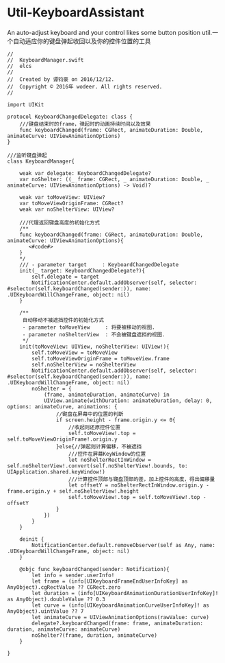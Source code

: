 # Util-KeyboardAssistant
An auto-adjust keyboard and your control likes some button position util.一个自动适应你的键盘弹起收回以及你的控件位置的工具


    //
    //  KeyboardManager.swift
    //  elcs
    //
    //  Created by 谭钧豪 on 2016/12/12.
    //  Copyright © 2016年 wodeer. All rights reserved.
    //

    import UIKit

    protocol KeyboardChangedDelegate: class {
        ///键盘结束时的frame，弹起时的动画持续时间以及效果
        func keyboardChanged(frame: CGRect, animateDuration: Double, animateCurve: UIViewAnimationOptions)
    }

    ///监听键盘弹起
    class KeyboardManager{

        weak var delegate: KeyboardChangedDelegate?
        var noShelter: ((_ frame: CGRect, _ animateDuration: Double, _ animateCurve: UIViewAnimationOptions) -> Void)?

        weak var toMoveView: UIView?
        var toMoveViewOriginFrame: CGRect?
        weak var noShelterView: UIView?

        ///代理返回键盘高度的初始化方式
        /**
        func keyboardChanged(frame: CGRect, animateDuration: Double, animateCurve: UIViewAnimationOptions){
           <#code#>
        }
        */
        /// - parameter target     : KeyboardChangedDelegate
        init(_ target: KeyboardChangedDelegate?){
            self.delegate = target
            NotificationCenter.default.addObserver(self, selector: #selector(self.keyboardChanged(sender:)), name: .UIKeyboardWillChangeFrame, object: nil)
        }

        /**
         自动移动不被遮挡控件的初始化方式
         - parameter toMoveView     : 将要被移动的视图.
         - parameter noShelterView  : 不会被键盘遮挡的视图.
         */
        init(toMoveView: UIView, noShelterView: UIView!){
            self.toMoveView = toMoveView
            self.toMoveViewOriginFrame = toMoveView.frame
            self.noShelterView = noShelterView
            NotificationCenter.default.addObserver(self, selector: #selector(self.keyboardChanged(sender:)), name: .UIKeyboardWillChangeFrame, object: nil)
            noShelter = {
                (frame, animateDuration, animateCurve) in
                UIView.animate(withDuration: animateDuration, delay: 0, options: animateCurve, animations: {
                    //键盘在屏幕中的位置的判断
                    if screen.height - frame.origin.y <= 0{
                        //收起则还原控件位置
                        self.toMoveView!.top = self.toMoveViewOriginFrame!.origin.y
                    }else{//弹起则计算偏移，不被遮挡
                        ///控件在屏幕KeyWindow的位置
                        let noShelterRectInWindow = self.noShelterView!.convert(self.noShelterView!.bounds, to: UIApplication.shared.keyWindow!)
                        ///计算控件顶部与键盘顶部的差，加上控件的高度，得出偏移量
                        let offsetY = noShelterRectInWindow.origin.y - frame.origin.y + self.noShelterView!.height
                        self.toMoveView!.top = self.toMoveView!.top - offsetY
                    }
                })
            }
        }

        deinit {
            NotificationCenter.default.removeObserver(self as Any, name: .UIKeyboardWillChangeFrame, object: nil)
        }

        @objc func keyboardChanged(sender: Notification){
            let info = sender.userInfo!
            let frame = (info[UIKeyboardFrameEndUserInfoKey] as AnyObject).cgRectValue ?? CGRect.zero
            let duration = (info[UIKeyboardAnimationDurationUserInfoKey]! as AnyObject).doubleValue ?? 0.3
            let curve = (info[UIKeyboardAnimationCurveUserInfoKey]! as AnyObject).uintValue ?? 7
            let animateCurve = UIViewAnimationOptions(rawValue: curve)
            delegate?.keyboardChanged(frame: frame, animateDuration: duration, animateCurve: animateCurve)
            noShelter?(frame, duration, animateCurve)
        }

    }
